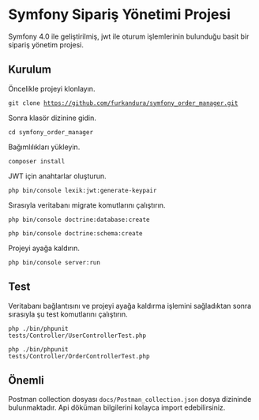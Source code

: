 ﻿# Symfony Sipariş Yönetimi Projesi

Symfony 4.0 ile geliştirilmiş, jwt ile oturum işlemlerinin bulunduğu basit bir sipariş yönetim projesi.

## Kurulum

Öncelikle projeyi klonlayın.

<code>git clone https://github.com/furkandura/symfony_order_manager.git</code>

Sonra klasör dizinine gidin.

<code>cd symfony_order_manager</code>

Bağımlılıkları yükleyin.

<code>composer install</code>

JWT için anahtarlar oluşturun.

<code>php bin/console lexik:jwt:generate-keypair</code>

Sırasıyla veritabanı migrate komutlarını çalıştırın.

<code>php bin/console doctrine:database:create</code>

<code>php bin/console doctrine:schema:create</code>

Projeyi ayağa kaldırın.

<code>php bin/console server:run</code>

## Test
Veritabanı bağlantısını ve projeyi ayağa kaldırma işlemini sağladıktan sonra sırasıyla şu test komutlarını çalıştırın.

<code>php ./bin/phpunit tests/Controller/UserControllerTest.php</code>

<code>php ./bin/phpunit tests/Controller/OrderControllerTest.php</code>


## Önemli

Postman collection dosyası <code>docs/Postman_collection.json</code> dosya dizininde bulunmaktadır.
Api döküman bilgilerini kolayca import edebilirsiniz.
